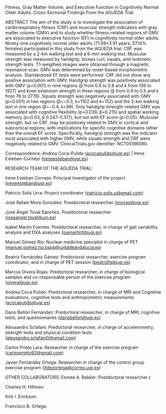 Fitness, Gray Matter Volume, and Executive Function in Cognitively Normal Older Adults: Cross-Sectional Findings From the AGUEDA Trial

ABSTRACT
The aim of the study is to investigate the association of cardiorespiratory fitness (CRF) and muscular strength indicators with
gray matter volume (GMV) and to study whether fitness-related regions of GMV are associated to executive function (EF) in
cognitively normal older adults. Ninety-one cognitively normal older adults (71.69±3.91 years; 57.14% females) participated in
this study from the AGUEDA trial. CRF was measured by a 2-km walking test and a 6-min walking test. Muscular strength was
measured by handgrip, biceps curl, squats, and isokinetic strength tests. T1-weigthed images were obtained through a magnetic
resonance scan. GMV was determined by voxel-based morphometric analysis. Standardized EF tests were performed. CRF did
not show any positive association with GMV. Handgrip strength was positively associated with GMV (p<0.001) in nine regions (β from 0.6 to 0.8 and k from 106 to 1927) and knee extension strength in three regions (β from 0.4 to 0.5 and k from 76 to
2776). Squats strength was negatively associated with GMV (p<0.001) in two regions (β=−0.3, k=1102 and k=152) and the
2-km walking test in one region (β=−0.4, k=99). Only handgrip strength-related GMV was associated with cognitive flexibility
(p=0.039, β=0.215) and spatial working memory (p<0.03, β 0.247–0.317), but not with EF score (p>0.05). Muscular strength,
but no CRF, may be positively related to GMV in cortical and subcortical regions, with implications for specific cognitive domains rather than the overall EF score. Specifically, handgrip strength was the indicator most associated with higher GMV, while
squats strength and CRF were negatively related to GMV.
ClinicalTrials.gov identifier: NCT05186090.

Correspondence: Andrea Coca-Pulido (acocapulido@ugr.es) | Irene Esteban-Cornejo (ireneesteban@ugr.es)

RESEARCH TEAM OF THE AGUEDA TRIAL:

Irene Esteban Cornejo: Principal Investigator of the project (ireneesteban@ugr.es)

Patricio Solís Urra: Project coordinator (patricio.solis.u@gmail.com)

José Rafael Mora González: Postdoctoral researcher (jmorag@ugr.es)

José Ángel Toval Sánchez: Postdoctoral researcher (joseangel.toval@um.es)

Isabel Martín Fuentes: Postdoctoral researcher, in charge of gait variability analysis and DXA analyses (isamartinf@ugr.es)

Manuel Gómez Río: Nuclear medicine specialist in charge of PET (manuel.gomez.rio.sspa@juntadeandalucia.es)

Beatriz Fernández Gámez: Predoctoral researcher, exercise program coordinator, and in charge of PET session (beatrizfg@ugr.es)

Marcos Olvera Rojas: Predoctoral researcher, in charge of biological samples and co-responsable person of the exercise program (olvera@ugr.es)

Andrea Coca Pulido: Predoctoral researcher, in charge of MRI and Cognitive evaluations, cognitive tests and anthropometric measurements (acocapulido@ugr.es)

Darío Bellón Fernández: Predoctoral researcher, in charge of MRI, cognitive tests, and questionnaires (dariobellon@ugr.es)

Alessandro Sclafani: Predoctoral researcher, in charge of accelerometry, strength tests and physical condition tests (alessandro.sclafani0@gmail.com)

Carlos Prieto Lara: Researcher in charge of the exercise program (carlosprieto92@gmail.com)

Javier Fernández Ortega: Researcher in charge of the control group exercise program (jfdezortega@correo.ugr.es)

OTHER COLLABORATORS:
Esmée A. Bakker: Postdoctoral researcher (

Charles H. Hillman:

Kirk I. Erickson:

Francisco B. Ortega:
